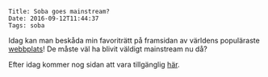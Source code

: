     Title: Soba goes mainstream?
    Date: 2016-09-12T11:44:37
    Tags: soba

Idag kan man beskåda min favoriträtt på framsidan av världens populäraste  [webbplats](http://www.google.se/)! De måste väl ha blivit väldigt mainstream nu då?

<!-- more -->

Efter idag kommer nog sidan att vara tillgänglig [här](https://www.google.com/doodles/takizo-iwasakis-121st-birthday).
